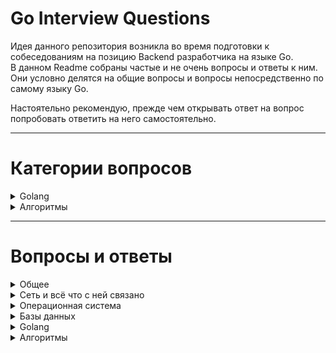 # Go Interview Questions
Идея данного репозитория возникла во время подготовки к собеседованиям на позицию Backend разработчика на языке Go.  
В данном Readme собраны частые и не очень вопросы и ответы к ним. Они условно делятся на общие вопросы и вопросы непосредственно по самому языку Go.

Настоятельно рекомендую, прежде чем открывать ответ на вопрос попробовать ответить на него самостоятельно.

---

# Категории вопросов

<!-- Golang -->
<details>
  <summary>Golang</summary>  

- <details>
    <summary>Общая информация</summary>  

    - [Расскажи кратко о языке Go](#go-intro)
    - [Как реализовано хранилище памяти в Go?](#go-store)
    - [Какие типы данных есть в языке Go?](#go-types)
    - [Что такое пакеты в go?](#package)
    - [Что такое глобальная переменная?](#global)
    - [Что такое константы и можно ли их изменять?](#const)
    - [Зачем фигурные скобки с не объявленным оператором внутри функции?](#scope)
    - [В go есть оператор switch case, можно ли выполнить несколько условий в одном объявленном операторе?](#switch)
    - [Что такое iota?](#iota)
    - [Как вручную задать количество процессоров для приложения?](#process)
    - [Как принудительно переключить контекст?](#contekst)
    - [Что такое graceful shutdown?](#gracefull)
    - [Что обозначает * и &?](#pointers)
    - [Как происходит передача параметров в функцию?](#func-args)
    - [Есть ли особенности поведения при передаче map и slice в функцию?](#map-slice-args)
    - [Как функции делятся памятью?](#func-storage)
  </details>

- <details>
    <summary>Численные типы</summary>  

    - [Какие численные типы есть?](#ints)
    - [Какой результат получим если разделить int на 0 и float на 0?](#division)
  </details>

- <details>
    <summary>Строки</summary>  

    - [Что представляют собой строки в go?](#go-str)
    - [Как преобразовать строку в int и наоборот? Можно ли сделать int(string) и string(int) соответственно?](#str-int)
  </details>

- <details>
    <summary>Интерфейсы</summary>  

    - [Интерфейсы: Что такое интерфейс в Go? Зачем нужен на практике? Примеры задач где стоит ввести?](#interface)
    - [Что такое пустой интерфейс?](#nil-interface)
    - [Как устроен внутри nil интерфейс vs nil внутри интерфейса?](#nil-interface1)
    - [Как определить тип интерфейса?](#interface-type)
    - [В каком пакете лучше объявлять интерфейсы и почему?](#interface-package)
  </details>

- <details>
    <summary>Массивы и слайсы</summary>  

    - [Что такое слайс и чем он отличается от массива?](#slice)
    - [Какой размер массива выделяется под слайс при его расширении за рамки его емкости?](#arr-slice)
  </details>

- <details>
    <summary>Map</summary>  

    - [Как реализована map(карта) go?](#map)
    - [Почему нельзя брать ссылку на значение, хранящееся по ключу в map?](#map1)
    - [Что такое эвакуация, и в каком случае она будет происходить?](#map2)
    - [Какие есть особенности синтаксиса получения и записи значений в map??](#map3)
    - [Как происходит поиск по ключу в map?](#map4)
  </details>

- <details>
    <summary>Defer</summary>  

    - [Зачем используется ключевое слово defer в go?](#defer)
    - [Каков порядок возврата при использовании несколько функций с defer в рамках одной внешней функции?](#defer-order)
    - [Как передаются значения в функции, перед которыми указано ключевое слово defer?](#defer-value)
  </details>

- <details>
    <summary>Горутины</summary>  

    - [Что такое поток и горутина?](#goroutin)
    - [Сколько можно запустить потоков и горутин?](#goroutine-count)
    - [Каков минимальный и максимальный вес горутин?](#goroutin-wight)
    - [Что будет если размер горутины превысил допустимый максимум?](#goroutin-wight-max)
    - [Какие есть способы остановить все горутины в приложении?](#goroutin-cancel)
    - [Как наладить связь между горутинами?](#sync-goruotins)
  </details>

- <details>
    <summary>Примитивы синхронизации</summary>  

    - [Какие есть примитивы синхронизации? Расскажи немного про каждый](#primitivs)
    - [Что такое channel?](#channel)
    - [Что такое буферизированный и небуферизированный channel?](#buf-channel)
    - [Какие действия можно произвести с каналом?](#chanel-use)
    - [Что будет если писать/читать в nil channel?](#nil-channel)
    - [Что будет если писать/читать в/из закрытый channel?](#close-channel)
    - [Как закрыть channel? Что с ним происходит?](#close-channel1)
    - [Какие есть инструкции для чтения из channel?](#channel-ass)
  </details>

- <details>
    <summary>Switch/Select/Case</summary>  

    - [Как сделать select неблокирующим?](#select-block)
    - [Какой порядок исполнения операций case в select?](#select-block-case)
  </details>

- <details>
    <summary>Context</summary>  

    - [Что такое context в GO?](#go-context)
    - [Для чего применяется context?](#context-useful)
    - [Чем отличается context.Background от context.TODO?](#ctx-back)
    - [Как передавать значения и вычитывать их из context?](#ctx-val)
    - [Каковы отличия context.WithCancel, context.WithDeadline, context.WithTimeout?](#ctx-deadline)
    - [Как обрабатывать отмену context?](#ctx-cancelation)
  </details>

- <details>
    <summary>Garbage collector</summary>  

    - [Что такое сборщик мусора и по какому алгоритму он реализован в Go?](#garbage)
    - [Расскажите про алгоритм mark and sweep](#mark-sweep)
    - [Когда запускается сборщик мусора?](#gc-time)
    - [Сколько ресурсов потребляет сборщик мусора?](#gc-resource)
  </details>

</details>

<!-- Алгоритмы -->
<details>
  <summary>Алгоритмы</summary>  

1. [Как отсортировать файл на 100GB с 1GB ОЗУ?](#ozu)
</details>

---

# Вопросы и ответы

<!-- ОБЩЕЕ -->
<details>
    <summary>Общее</summary>

---

Вопрос: [ Что такое микросервисы? ]

<details>
  <summary>Ответ <- Click</summary>

    - Микросервисы — это подход к разработке программного обеспечения, при котором большое приложение разбивается на меньшие, автономные компоненты. 
    Каждый микросервис представляет собой отдельный модуль, который реализует определенный функционал и может работать независимо от других модулей. 
    Эти модули обычно взаимодействуют друг с другом через API или событийно-ориентированную архитектуру.

</details>

---

Вопрос: [ Какие преимущества у микросервисной архитектуры по сравнению с монолитом? А какие недостатки? ]

<details>
  <summary>Ответ <- Click</summary>

    - Преимущества:
        - Гибкость: Можно использовать разные технологии и языки программирования для разных микросервисов.
        - Масштабируемость: Легче масштабировать отдельные компоненты.
        - Распределение работы: Разные команды могут работать над разными сервисами параллельно.
        - Быстрый цикл разработки: Изменения в одном микросервисе могут быть развернуты независимо от других.
        
    - Недостатки:
        - Сложность: Взаимодействие между микросервисами может стать сложным и трудным для управления.
        - Проблемы с данными: Труднее обеспечить консистентность данных между сервисами.
        - Сложность тестирования: Тестирование может быть сложнее, особенно для сценариев, которые требуют взаимодействия между множеством сервисов.
</details>

---

Вопрос: [ Что использовать для трассировки сервисов? Для мониторинга? А для логирования? ]

<details>
  <summary>Ответ <- Click</summary>

    - Трассировка: Jaeger, Zipkin.
    - Мониторинг: Prometheus, Grafana, Zabbix.
    - Логирование: ELK Stack (Elasticsearch, Logstash, Kibana), Grafana Loki.
</details>

---

Вопрос: [ Как быть с консистентностью данных между несколькими микросервисами? ] <a name="micro2"></a>

<details>
  <summary>Ответ <- Click</summary>

    - Консистентность данных в микросервисной архитектуре — сложная задача. Один из подходов — использование распределенных транзакций, но это может привести к проблемам производительности и доступности. 
      Другой подход — "eventual consistency", где система стремится обеспечить консистентность данных в течение некоторого времени. 
      Для этого часто используют шины сообщений и системы очередей, такие как Kafka или RabbitMQ, чтобы синхронизировать данные между сервисами.
</details>

---

Вопрос: [ Что такое сине-зеленый деплой (Blue-Green Deployment)? ]

<details>
  <summary>Ответ <- Click</summary>

    - Сине-зеленый деплой — это метод развертывания приложений, при котором создается полностью независимое окружение (зеленое), идентичное текущему
    продуктивному(синему). После проверки новой версии приложения в зеленом окружении, трафик переключается на это окружение, сделав его новым продуктивным. 
    Этот метод позволяет мгновенно откатываться к предыдущей версии, если что-то пошло не так, так как синее окружение остается нетронутым.
    
    Преимущества:
      - Быстрый откат: Если в новой версии есть проблемы, можно быстро вернуться к старой версии.
      - Нулевое время простоя: Переключение трафика происходит мгновенно, что исключает простои.
</details>

---

Вопрос: [Что такое системы оркестрации контейнеров?]

<details>
  <summary>Ответ <- Click</summary>

    - Системы оркестрации контейнеров, такие как Kubernetes, Docker Swarm или Mesos, используются для автоматизации развертывания, масштабирования 
      и управления контейнеризованными приложениями.

    Для чего они нужны:
      - Автоматизация развертывания: Один раз описав как должен работать ваш сервис, вы можете автоматически развернуть его на любом числе машин.
      - Масштабирование: Вам не нужно вручную добавлять или удалять контейнеры. Оркестратор может делать это автоматически, в зависимости от нагрузки.
      - Балансировка нагрузки: Оркестраторы могут автоматически распределять входящий трафик между контейнерами одного сервиса.
      - Высокая доступность: Оркестраторы могут перезапускать упавшие контейнеры и перемещать их между хостами.
      - Обновление и откат: Оркестраторы могут обновлять приложения с минимальными простоями, а также откатывать их до предыдущих версий.

    Эти возможности делают системы оркестрации ключевым компонентом для современных облачных и микросервисных архитектур.
</details>

---

Вопрос: [ Что такое рефлексия? ]

<details>
  <summary>Ответ <- Click</summary>

    - Рефлексия в программировании — это механизм, который позволяет программам исследовать информацию о типах и структурах данных во время выполнения. 
      В Go рефлексия основана на двух ключевых типах: Type и Value, которые определены в пакете reflect.
      
    С помощью рефлексии можно:
      - Определять тип переменной во время выполнения.
      - Исследовать структуры и их поля, интерфейсы, значения массивов и множество других аспектов данных.
      - Создавать новые значения, изменять их и вызывать методы на них динамически.

    Зачем это нужно?
    Рефлексия часто используется в ситуациях, где типы данных неизвестны до времени выполнения. Например, она полезна при работе с библиотеками для маршалинга
    и анмаршалинга данных (например, JSON, XML), создании ORM, фреймворков для тестирования и многом другом.

    Осторожно!!!
    Несмотря на свою мощь, рефлексию следует использовать осторожно:
      - Производительность: Рефлексивные операции обычно медленнее, чем их нерефлексивные аналоги.
      - Читаемость кода: Рефлексия может сделать код сложнее для понимания и поддержки.
      - Типобезопасность: Рефлексия может привести к ошибкам во время выполнения из-за неправильного использования типов или несуществующих полей/методов.

    Таким образом, рефлексия — мощный, но "острый" инструмент, и его следует использовать разумно.
</details>

---

Вопрос: [Что такое асинхронность?] <a name="async"></a>

<details>
  <summary>Ответ <- Click</summary>

    - Вычисления в системе могут идти двумя способами:
        - синхронно - это когда код выполняется последовательно;
        - асинхронно - это когда операцию мы можем выполнять не дожидаясь результата на месте. Обычно подразумевается, что операция может быть выполнена кем-то на стороне.
</details>

---

Вопрос: [Что такое параллельность?]

<details>
  <summary>Ответ <- Click</summary>

    - Вычисления будут являться параллельным только в том случае, если они выполняются одновременно. 
      Как пример можно привести процесс ремонта в доме. У нас есть несколько мастеров-универсалов, 
      каждый из которых выполняет работы на своем объекте под ключ. При этом производительность мастеров не зависит друг от друга, 
      так как их работа не пересекается.
</details>

---

Вопрос: [Что такое конкурентность?]

<details>
  <summary>Ответ <- Click</summary>

    - Конкурентность обеспечивает выполнение нескольких задач посредством переключения контекста. 
      Конкурентные вычисления реализуются на одном ядре системы. Как пример приведем тот же процесс ремонта, но с другими вводными условиями. 
      Теперь мы имеем один объект, на который привлекаем специалистов разного профиля: по демонтажным работам, электрике, подготовке стен и полов, отделке. 
      При этом у нас часто возникают ситуации, когда хозяин уже в процессе подготовки стен, решает, что вот эта стена ему все же не нужна, и на сцену опять выходят демонтажники. 
      Такой процесс организации работ можно назвать конкурентным, так как наши мастера уступают место друг другу, одновременно клеить обои и ломать стены они не могут.
</details>

---

</details>

<!-- Сеть и всё что с ней связано -->
<details>
    <summary>Сеть и всё что с ней связано</summary>

---

Вопрос: [В чем отличие протоколов TCP и UDP?]

<details>
   <summary>Ответ <- Click</summary>

    - TCP (Transmission Control Protocol)
        - Ориентирован на установление надежного соединения.
        - Ошибки корректируются; потерянные или поврежденные пакеты пересылаются.
        - Поддерживает управление потоком и перегрузкой.
        - Нормально работает в условиях высокой задержки.

    - UDP (User Datagram Protocol)
        - Безусловный протокол, не устанавливает соединение.
        - Ошибки не корректируются; потерянные пакеты не восстанавливаются.
        - Не поддерживает управление потоком и перегрузкой.
        - Обычно быстрее, чем TCP.

    - Когда UDP предпочтительнее:
        - Потоковое медиа, онлайн-игры, VoIP — там, где задержка критична и потеря пакетов допустима.
</details>

---

Вопрос: [Какие еще протоколы существуют?]

<details>
  <summary>Ответ <- Click</summary>

    - Транспортный уровень (как TCP и UDP):
        - SCTP (Stream Control Transmission Protocol) — протокол, предназначенный для передачи данных с поддержкой множественных потоков и устойчивый к ошибкам.
        - CCP (Datagram Congestion Control Protocol) — протокол, предназначенный для передачи потоковых медиа.

    - Сетевой уровень:
        - IP (Internet Protocol) — протокол маршрутизации.
        - ICMP (Internet Control Message Protocol) — протокол управляющих сообщений.
        - OSPF (Open Shortest Path First) — протокол динамической маршрутизации.

    - Канальный уровень:
        - Ethernet — наиболее распространенный протокол канального уровня.
        - Wi-Fi — набор стандартов для беспроводных локальных сетей.

    - Прикладной уровень:
        - HTTP/HTTPS (HyperText Transfer Protocol/Secure) — протокол передачи гипертекста.
        - FTP (File Transfer Protocol) — протокол передачи файлов.
        - SMTP (Simple Mail Transfer Protocol) — протокол для передачи электронной почты.
        - DNS (Domain Name System) — система преобразования доменных имен в IP-адреса.
        - MQTT (Message Queuing Telemetry Transport) — протокол мессенджинга для IoT устройств.
        - Это далеко не исчерпывающий список, и существует множество других протоколов для различных специфических задач и сценариев использования.

</details>

---

</details>

<!-- Операционная система -->
<details>
    <summary>Операционная система</summary>

---

Вопрос: [Можно ли убить поток внутри определенного процесса командой kill?]

<details>
  <summary>Ответ <- Click</summary>

    - Обычно команда kill убивает процессы, а не отдельные потоки. В Linux потоки являются частью процесса и не могут быть убиты независимо от него командой kill.
</details>

---

</details>

<!-- Базы данных -->
<details>
    <summary>Базы данных</summary>

---

Вопрос: [Какая разница между реляционными vs не реляционными СУБД?]

<details>
  <summary>Ответ <- Click</summary>

    - SQL:
        Плюсы:
          - Строгая схема: Помогает в поддержании целостности данных.
          - ACID-свойства: Поддержка транзакций с гарантированной Атомарностью, Согласованностью, Изолированностью и Долговечностью.
          - SQL: Богатый язык запросов, хорошо подходящий для сложных запросов.
          - Широкая поддержка: Огромное сообщество, много документации и инструментов.
          - Зрелость: Проверенные временем, надежные решения.
        Минусы:
          - Горизонтальное масштабирование: Обычно сложнее масштабировать горизонтально по сравнению с NoSQL.
          - Сложность: SQL и реляционные схемы могут быть сложными для новичков.
          - Стоимость: Коммерческие решения могут быть дорогими.

    - NoSQL:
        Плюсы:
          - Масштабируемость: Обычно проще масштабировать горизонтально.
          - Гибкость схемы: Можно легко добавлять поля в данные.
          - Высокая производительность: Оптимизированы для больших данных и реального времени.
          - Разнообразие моделей данных: ключ-значение, документ-ориентированные, колоночные и графовые базы данных.
        Минусы:
          - Недостаток стандартизации: Множество разных систем с разными API.
          - Сложность: Распределенные системы приносят собой сложности в управлении и обслуживании.
          - Недостаточная поддержка транзакций: Не все NoSQL-системы поддерживают ACID-транзакции.
        
    - Когда выбрать NoSQL?
        - При необходимости горизонтального масштабирования.
        - Когда схема данных непостоянна или развивается со временем.
        - Для больших данных и обработки в реальном времени.

    - Какие NoSQL решения знаешь?
        - MongoDB, Cassandra, Redis, и Couchbase.
        
    - Трудности при работе с NoSQL:
        - Сложность управления распределенной системой.
        - Отсутствие стандартизированного языка запросов, как SQL.
        - Вопросы консистентности данных, особенно в распределенных системах.
</details>

---

</details>

<!-- Golang -->
<details>
    <summary>Golang</summary>

</details>

<!-- Алгоритмы -->
<details>
    <summary>Алгоритмы</summary>

---

Вопрос: [ Как отсортировать файл на 100GB с 1GB ОЗУ? ]

<details>
  <summary>Ответ <- Click</summary>

    - Используйте внешнюю сортировку:
    - Разделите большой файл на меньшие части размером < 1GB.
    - Отсортируйте каждую часть в памяти и сохраните на диск.
    - Объедините отсортированные части, считывая и сравнивая первые элементы каждого файла. 
</details>

---

</details>
